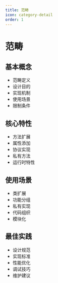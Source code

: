```yaml
---
title: 范畴
icon: category-detail
order: 1
---
```


# 范畴

## 基本概念
- 范畴定义
- 设计目的
- 实现机制
- 使用场景
- 限制条件

## 核心特性
- 方法扩展
- 属性添加
- 协议实现
- 私有方法
- 运行时特性

## 使用场景
- 类扩展
- 功能分组
- 私有实现
- 代码组织
- 模块化

## 最佳实践
- 设计规范
- 实现标准
- 性能优化
- 调试技巧
- 维护建议
